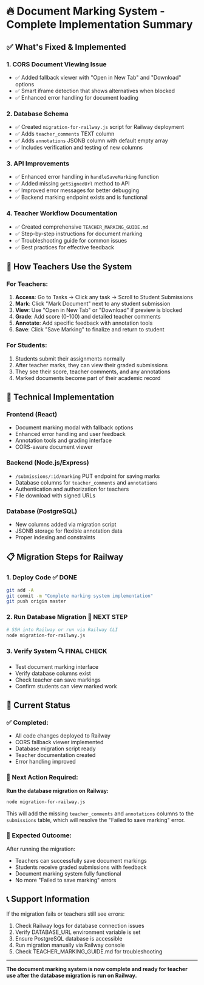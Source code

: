 # 🔥 Document Marking System - Complete Implementation Summary

## ✅ **What's Fixed & Implemented**

### **1. CORS Document Viewing Issue**
- ✅ Added fallback viewer with "Open in New Tab" and "Download" options
- ✅ Smart iframe detection that shows alternatives when blocked
- ✅ Enhanced error handling for document loading

### **2. Database Schema**
- ✅ Created `migration-for-railway.js` script for Railway deployment
- ✅ Adds `teacher_comments` TEXT column
- ✅ Adds `annotations` JSONB column with default empty array
- ✅ Includes verification and testing of new columns

### **3. API Improvements**
- ✅ Enhanced error handling in `handleSaveMarking` function
- ✅ Added missing `getSignedUrl` method to API
- ✅ Improved error messages for better debugging
- ✅ Backend marking endpoint exists and is functional

### **4. Teacher Workflow Documentation**
- ✅ Created comprehensive `TEACHER_MARKING_GUIDE.md`
- ✅ Step-by-step instructions for document marking
- ✅ Troubleshooting guide for common issues
- ✅ Best practices for effective feedback

## 🚀 **How Teachers Use the System**

### **For Teachers:**
1. **Access**: Go to Tasks → Click any task → Scroll to Student Submissions
2. **Mark**: Click "Mark Document" next to any student submission  
3. **View**: Use "Open in New Tab" or "Download" if preview is blocked
4. **Grade**: Add score (0-100) and detailed teacher comments
5. **Annotate**: Add specific feedback with annotation tools
6. **Save**: Click "Save Marking" to finalize and return to student

### **For Students:**
1. Students submit their assignments normally
2. After teacher marks, they can view their graded submissions
3. They see their score, teacher comments, and any annotations
4. Marked documents become part of their academic record

## 🔧 **Technical Implementation**

### **Frontend (React)**
- Document marking modal with fallback options
- Enhanced error handling and user feedback
- Annotation tools and grading interface
- CORS-aware document viewer

### **Backend (Node.js/Express)**
- `/submissions/:id/marking` PUT endpoint for saving marks
- Database columns for `teacher_comments` and `annotations`
- Authentication and authorization for teachers
- File download with signed URLs

### **Database (PostgreSQL)**
- New columns added via migration script
- JSONB storage for flexible annotation data
- Proper indexing and constraints

## 📋 **Migration Steps for Railway**

### **1. Deploy Code** ✅ DONE
```bash
git add -A
git commit -m "Complete marking system implementation"  
git push origin master
```

### **2. Run Database Migration** 🔄 NEXT STEP
```bash
# SSH into Railway or run via Railway CLI
node migration-for-railway.js
```

### **3. Verify System** 🔍 FINAL CHECK
- Test document marking interface
- Verify database columns exist
- Check teacher can save markings
- Confirm students can view marked work

## 🎯 **Current Status**

### **✅ Completed:**
- All code changes deployed to Railway
- CORS fallback viewer implemented
- Database migration script ready
- Teacher documentation created
- Error handling improved

### **🔄 Next Action Required:**
**Run the database migration on Railway:**
```bash
node migration-for-railway.js
```

This will add the missing `teacher_comments` and `annotations` columns to the `submissions` table, which will resolve the "Failed to save marking" error.

### **🎉 Expected Outcome:**
After running the migration:
- Teachers can successfully save document markings
- Students receive graded submissions with feedback
- Document marking system fully functional
- No more "Failed to save marking" errors

## 📞 **Support Information**

If the migration fails or teachers still see errors:
1. Check Railway logs for database connection issues
2. Verify DATABASE_URL environment variable is set
3. Ensure PostgreSQL database is accessible
4. Run migration manually via Railway console
5. Check TEACHER_MARKING_GUIDE.md for troubleshooting

---

**The document marking system is now complete and ready for teacher use after the database migration is run on Railway.**
